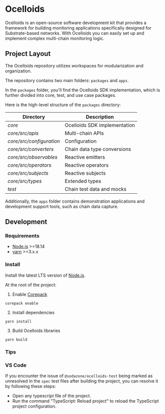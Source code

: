 # Ocelloids

Ocelloids is an open-source software development kit that provides a framework for building monitoring applications specifically designed for Substrate-based networks.
With Ocelloids you can easily set up and implement complex multi-chain monitoring logic.

## Project Layout

The Ocelloids repository utilizes workspaces for modularization and organization.

The repository contains two main folders: `packages` and `apps`.

In the `packages` folder, you'll find the Ocelloids SDK implementation, which is further divided into core, test, and use case packages.

Here is the high-level structure of the `packages` directory:

| Directory                    | Description                               |
|------------------------------|-------------------------------------------|
| *core*                       | Ocelloids SDK implementation              |
| *core/src/apis*              | Multi-chain APIs                          |
| *core/src/configuration*     | Configuration                             |
| *core/src/converters*        | Chain data type conversions               |
| *core/src/observables*       | Reactive emitters                         |
| *core/src/operators*         | Reactive operators                        |
| *core/src/subjects*          | Reactive subjects                         |
| *core/src/types*             | Extended types                            |
| *test*                       | Chain test data and mocks                 |

Additionally, the `apps` folder contains demonstration applications and development support tools, such as chain data capture.

## Development

### Requirements

* [Node.js](https://nodejs.org/en/) >=18.14
* [yarn](https://yarnpkg.com/getting-started/install) >=3.x.x

### Install

Install the latest LTS version of [Node.js](https://nodejs.org/en/).

At the root of the project:

1. Enable [Corepack](https://github.com/nodejs/corepack#how-to-install)

```
corepack enable
```

2. Install dependencies

```
yarn install
```

3. Build Ocelloids libraries

```
yarn build
```

### Tips

### VS Code

If you encounter the issue of `@sodazone/ocelloids-test` being marked as unresolved 
in the `spec` test files after building the project, you can resolve it by following these steps:

* Open any typescript file of the project.
* Run the command "TypeScript: Reload project" to reload the TypeScript project configuration.


